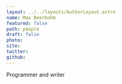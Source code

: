 ```yaml
---
layout: ../../layouts/AuthorLayout.astro
name: Max Beerbohm
featured: false
path: people
draft: false
photo: 
site: 
twitter: 
github: 
---
```


Programmer and writer